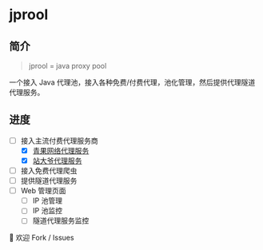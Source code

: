 # jprool

## 简介

> jprool = java proxy pool

一个接入 Java 代理池，接入各种免费/付费代理，池化管理，然后提供代理隧道代理服务。

## 进度

- [ ] 接入主流付费代理服务商
  - [x] [青果网络代理服务](https://www.qg.net/product/shared_proxy.html)
  - [x] [站大爷代理服务](https://www.zdaye.com/)
- [ ] 接入免费代理爬虫
- [ ] 提供隧道代理服务
- [ ] Web 管理页面
  - [ ] IP 池管理
  - [ ] IP 池监控
  - [ ] 隧道代理服务监控

👏 欢迎 Fork / Issues